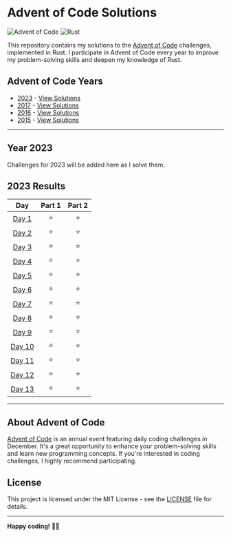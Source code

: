# Advent of Code Solutions

![Advent of Code](https://img.shields.io/badge/Advent%20of%20Code-Solutions-brightgreen)
![Rust](https://img.shields.io/badge/Language-Rust-red)

This repository contains my solutions to the [Advent of Code](https://adventofcode.com/) challenges, implemented in Rust. I participate in Advent of Code every year to improve my problem-solving skills and deepen my knowledge of Rust.

## Advent of Code Years

- [2023](#year-2023) - [View Solutions](./y_2023/src)
- [2017](#year-2017) - [View Solutions](./y_2017/src)
- [2016](#year-2016) - [View Solutions](./y_2016/src)
- [2015](#year-2015) - [View Solutions](./y_2015/src)
---

## Year 2023

Challenges for 2023 will be added here as I solve them.
<!--- advent_readme_stars table --->
## 2023 Results

| Day | Part 1 | Part 2 |
| :---: | :---: | :---: |
| [Day 1](https://adventofcode.com/2023/day/1) | ⭐ | ⭐ |
| [Day 2](https://adventofcode.com/2023/day/2) | ⭐ | ⭐ |
| [Day 3](https://adventofcode.com/2023/day/3) | ⭐ | ⭐ |
| [Day 4](https://adventofcode.com/2023/day/4) | ⭐ | ⭐ |
| [Day 5](https://adventofcode.com/2023/day/5) | ⭐ | ⭐ |
| [Day 6](https://adventofcode.com/2023/day/6) | ⭐ | ⭐ |
| [Day 7](https://adventofcode.com/2023/day/7) | ⭐ | ⭐ |
| [Day 8](https://adventofcode.com/2023/day/8) | ⭐ | ⭐ |
| [Day 9](https://adventofcode.com/2023/day/9) | ⭐ | ⭐ |
| [Day 10](https://adventofcode.com/2023/day/10) | ⭐ | ⭐ |
| [Day 11](https://adventofcode.com/2023/day/11) | ⭐ | ⭐ |
| [Day 12](https://adventofcode.com/2023/day/12) | ⭐ | ⭐ |
| [Day 13](https://adventofcode.com/2023/day/13) | ⭐ | ⭐ |
<!--- advent_readme_stars table --->

---

## About Advent of Code

[Advent of Code](https://adventofcode.com/) is an annual event featuring daily coding challenges in December. It's a great opportunity to enhance your problem-solving skills and learn new programming concepts. If you're interested in coding challenges, I highly recommend participating.

## License

This project is licensed under the MIT License - see the [LICENSE](LICENSE) file for details.

---

**Happy coding!** 🎄🌟

